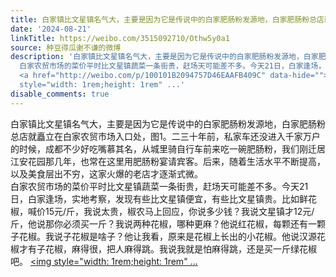 ```yaml
---
title: 白家镇比文星镇名气大，主要是因为它是传说中的白家肥肠粉发源地，白家肥肠粉总店就矗立在白家农贸市场入口处，图1。二三十年前，私家车还没进入千家万户的时候...
date: '2024-08-21'
linkTitle: https://weibo.com/3515092710/Othw5y0a1
source: 种豆得瓜谢不谦的微博
description: '白家镇比文星镇名气大，主要是因为它是传说中的白家肥肠粉发源地，白家肥肠粉总店就矗立在白家农贸市场入口处，图1。二三十年前，私家车还没进入千家万户的时候，成都不少好吃嘴慕其名，从城里骑自行车前来吃一碗肥肠粉，我们刚迁居江安花园那几年，也常在这里用肥肠粉宴请宾客。后来，随着生活水平不断提高，以及美食层出不穷，这家火爆的老店才逐渐式微。<br>
  白家农贸市场的菜价平时比文星镇蔬菜一条街贵，赶场天可能差不多。今天21日，白家逢场，实地考察，发现有些比文星镇便宜，有些比文星镇贵。比如鲜花椒，喊价15元/斤，我说太贵，椒农马上回应，你说多少钱？我说文星镇才12元/斤，他说那你必须买一斤？我说两种花椒，哪种更麻？他说红花椒，每颗还有一颗子花椒。我说子花椒是啥子？他让我看，原来是花椒上长出的小花椒。他说汉源花椒才有子花椒，麻得很，把人麻得跳。我说我就是怕麻得跳，还是买一斤绿花椒吧。
  <a href="http://weibo.com/p/100101B2094757D46EAAFB409C" data-hide=""><span class="url-icon"><img
  style="width: 1rem;height: 1rem" ...'
disable_comments: true
---
```

白家镇比文星镇名气大，主要是因为它是传说中的白家肥肠粉发源地，白家肥肠粉总店就矗立在白家农贸市场入口处，图1。二三十年前，私家车还没进入千家万户的时候，成都不少好吃嘴慕其名，从城里骑自行车前来吃一碗肥肠粉，我们刚迁居江安花园那几年，也常在这里用肥肠粉宴请宾客。后来，随着生活水平不断提高，以及美食层出不穷，这家火爆的老店才逐渐式微。<br> 白家农贸市场的菜价平时比文星镇蔬菜一条街贵，赶场天可能差不多。今天21日，白家逢场，实地考察，发现有些比文星镇便宜，有些比文星镇贵。比如鲜花椒，喊价15元/斤，我说太贵，椒农马上回应，你说多少钱？我说文星镇才12元/斤，他说那你必须买一斤？我说两种花椒，哪种更麻？他说红花椒，每颗还有一颗子花椒。我说子花椒是啥子？他让我看，原来是花椒上长出的小花椒。他说汉源花椒才有子花椒，麻得很，把人麻得跳。我说我就是怕麻得跳，还是买一斤绿花椒吧。 <a href="http://weibo.com/p/100101B2094757D46EAAFB409C" data-hide=""><span class="url-icon"><img style="width: 1rem;height: 1rem" ...